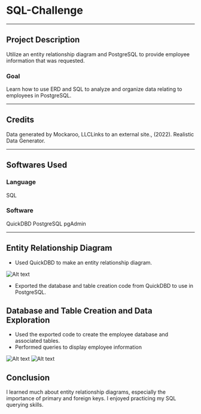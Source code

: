 # SQL-Challenge
------------
## Project Description
Utilize an entity relationship diagram and PostgreSQL to provide employee information that was requested.

### Goal
Learn how to use ERD and SQL to analyze and organize data relating to employees in PostgreSQL. 

------------
## Credits
Data generated by Mockaroo, LLCLinks to an external site., (2022). Realistic Data Generator.

------------
## Softwares Used
### Language
SQL

### Software
QuickDBD
PostgreSQL
pgAdmin

------------
## Entity Relationship Diagram
-   Used QuickDBD to make an entity relationship diagram.

![Alt text](image.png)

-   Exported the database and table creation code from QuickDBD to use in PostgreSQL.

## Database and Table Creation and Data Exploration
- Used the exported code to create the employee database and associated tables.
- Performed queries to display employee information

![Alt text](image-1.png)
![Alt text](image-2.png)


## Conclusion
I learned much about entity relationship diagrams, especially the importance of primary and foreign keys. I enjoyed practicing my SQL querying skills.
